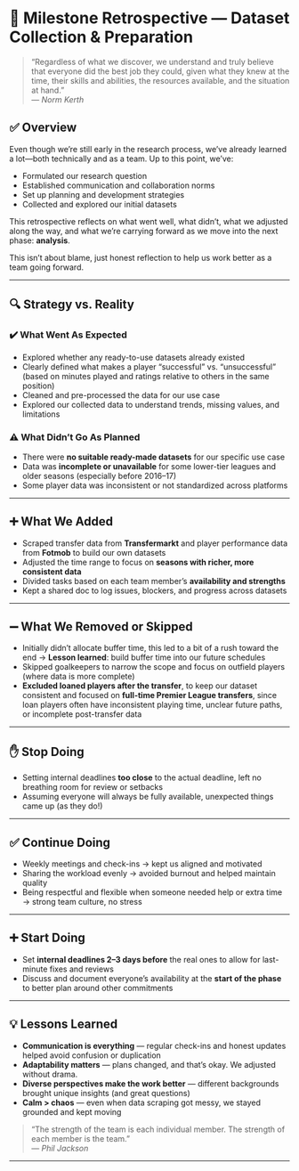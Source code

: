 # 🔄 Milestone Retrospective — Dataset Collection & Preparation

> “Regardless of what we discover, we understand and truly believe that everyone
did the best job they could, given what they knew at the time, their skills and
abilities, the resources available, and the situation at hand.”  
> — *Norm Kerth*

## ✅ Overview

Even though we’re still early in the research process, we’ve already learned a
lot—both technically and as a team. Up to this point, we’ve:

- Formulated our research question
- Established communication and collaboration norms
- Set up planning and development strategies
- Collected and explored our initial datasets

This retrospective reflects on what went well, what didn’t, what we adjusted
along the way, and what we’re carrying forward as we move into the next phase: **analysis**.

This isn’t about blame, just honest reflection to help us work better as a team
going forward.

---

## 🔍 Strategy vs. Reality

### ✔️ What Went As Expected

- Explored whether any ready-to-use datasets already existed
- Clearly defined what makes a player “successful” vs. “unsuccessful”  
  (based on minutes played and ratings relative to others in the same position)
- Cleaned and pre-processed the data for our use case
- Explored our collected data to understand trends, missing values, and limitations

### ⚠️ What Didn’t Go As Planned

- There were **no suitable ready-made datasets** for our specific use case  
- Data was **incomplete or unavailable** for some lower-tier leagues and older
seasons (especially before 2016–17)
- Some player data was inconsistent or not standardized across platforms

---

## ➕ What We Added

- Scraped transfer data from **Transfermarkt** and player performance data from
**Fotmob** to build our own datasets
- Adjusted the time range to focus on **seasons with richer, more consistent data**
- Divided tasks based on each team member’s **availability and strengths**
- Kept a shared doc to log issues, blockers, and progress across datasets

---

## ➖ What We Removed or Skipped

- Initially didn’t allocate buffer time, this led to a bit of a rush toward the end
  → **Lesson learned**: build buffer time into our future schedules  
- Skipped goalkeepers to narrow the scope and focus on outfield players (where
data is more complete)
- **Excluded loaned players after the transfer**, to keep our dataset consistent
and focused on **full-time Premier League transfers**, since loan players often
have inconsistent playing time, unclear future paths, or incomplete post-transfer
data

---

## ✋ Stop Doing

- Setting internal deadlines **too close** to the actual deadline, left no
breathing room for review or setbacks
- Assuming everyone will always be fully available, unexpected things came up
(as they do!)

---

## ✅ Continue Doing

- Weekly meetings and check-ins → kept us aligned and motivated
- Sharing the workload evenly → avoided burnout and helped maintain quality
- Being respectful and flexible when someone needed help or extra time → strong
team culture, no stress

---

## ➕ Start Doing

- Set **internal deadlines 2–3 days before** the real ones to allow for
last-minute fixes and reviews
- Discuss and document everyone’s availability at the **start of the phase** to
better plan around other commitments

---

## 💡 Lessons Learned

- **Communication is everything** — regular check-ins and honest updates helped
avoid confusion or duplication
- **Adaptability matters** — plans changed, and that’s okay. We adjusted without
drama.
- **Diverse perspectives make the work better** — different backgrounds brought
unique insights (and great questions)
- **Calm > chaos** — even when data scraping got messy, we stayed grounded and
kept moving

> “The strength of the team is each individual member. The strength of each
member is the team.”  
> — *Phil Jackson*

---
